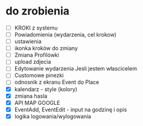 # do zrobienia

- [ ] KROKI z systemu
- [ ] Powiadomienia (wydarzenia, cel krokow)
- [ ] ustawienia
- [ ] ikonka kroków do zmiany
- [ ] Zmiana Profilówki
- [ ] upload zdjecia
- [ ] Edytowanie wydarzenia Jesli jestem włascicelem
- [ ] Customowe pinezki
- [ ] odnosnik z ekranu Event do Place 
- [X] kalendarz - style (kolory)
- [X] zmiana hasla
- [X] API MAP GOOGLE
- [X] EventAdd, EventEdit - input na godzinę i opis
- [X] logika logowania/wylogowania